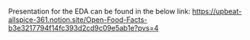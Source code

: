 Presentation for the EDA can be found in the below link: https://upbeat-allspice-361.notion.site/Open-Food-Facts-b3e3217794f14fc393d2cd9c09e5ab1e?pvs=4
